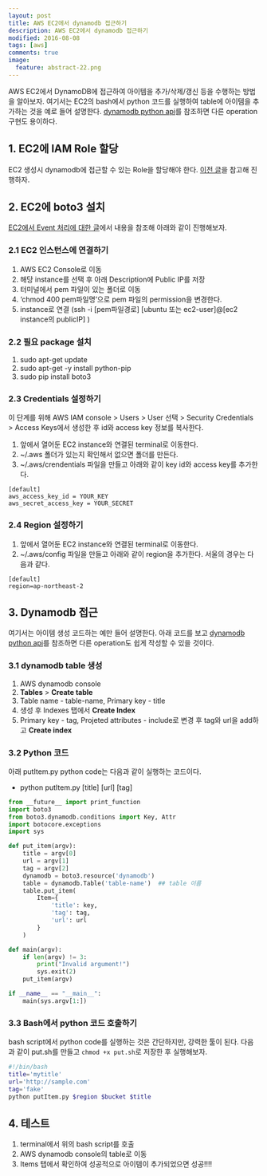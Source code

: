 ```yaml
---
layout: post
title: AWS EC2에서 dynamodb 접근하기
description: AWS EC2에서 dynamodb 접근하기
modified: 2016-08-08
tags: [aws]
comments: true
image:
  feature: abstract-22.png
---
```

AWS EC2에서 DynamoDB에 접근하여 아이템을 추가/삭제/갱신 등을 수행하는 방법을 알아보자. 
여기서는 EC2의 bash에서 python 코드를 실행하여 table에 아이템을 추가하는 것을 예로 들어 설명한다. [dynamodb python api](http://boto3.readthedocs.io/en/latest/guide/dynamodb.html)를 참조하면 다른 operation 구현도 용이하다. 


## 1. EC2에 IAM Role 할당

EC2 생성시 dynamodb에 접근할 수 있는 Role을 할당해야 한다. [이전 글](http://hochulshin.com/aws-how-ec2-use-iam/)을 참고해 진행하자. 

## 2. EC2에 boto3 설치 

[EC2에서 Event 처리에 대한 글](http://hochulshin.com/aws-s3-sns-sqs-event/)에서 내용을 참조해 아래와 같이 진행해보자. 

### 2.1 EC2 인스턴스에 연결하기

1. AWS EC2 Console로 이동
2. 해당 instance를 선택 후 아래 Description에 Public IP를 저장
3. 터미널에서 pem 파일이 있는 폴더로 이동
4. ‘chmod 400 pem파일명’으로 pem 파일의 permission을 변경한다.
5. instance로 연결 (ssh -i [pem파일경로] [ubuntu 또는 ec2-user]@[ec2 instance의 publicIP] )


### 2.2 필요 package 설치 

1. sudo apt-get update
2. sudo apt-get -y install python-pip
3. sudo pip install boto3

### 2.3 Credentials 설정하기

이 단계를 위해 AWS IAM console > Users > User 선택 > Security Credentials > Access Keys에서 생성한 후 id와 access key 정보를 복사한다.

1. 앞에서 열어둔 EC2 instance와 연결된 terminal로 이동한다.
2. ~/.aws 폴더가 있는지 확인해서 없으면 폴더를 만든다.
3. ~/.aws/crendentials 파일을 만들고 아래와 같이 key id와 access key를 추가한다.

```
[default]
aws_access_key_id = YOUR_KEY
aws_secret_access_key = YOUR_SECRET

```

### 2.4 Region 설정하기

1. 앞에서 열어둔 EC2 instance와 연결된 terminal로 이동한다.
2. ~/.aws/config 파일을 만들고 아래와 같이 region을 추가한다. 서울의 경우는 다음과 같다.

```
[default]
region=ap-northeast-2
```

## 3. Dynamodb 접근 

여기서는 아이템 생성 코드하는 예만 들어 설명한다. 아래 코드를 보고 [dynamodb python api](http://boto3.readthedocs.io/en/latest/guide/dynamodb.html)를 참조하면 다른 operation도 쉽게 작성할 수 있을 것이다. 

### 3.1 dynamodb table 생성 

1. AWS dynamodb console
2. **Tables** > **Create table**
3. Table name - table-name, Primary key - title
4. 생성 후 Indexes 탭에서 **Create Index**
5. Primary key - tag, Projeted attributes - include로 변경 후 tag와 url을 add하고 **Create index**

### 3.2 Python 코드 

아래 putItem.py python code는 다음과 같이 실행하는 코드이다. 

- python putItem.py [title] [url] [tag]


```python
from __future__ import print_function
import boto3
from boto3.dynamodb.conditions import Key, Attr
import botocore.exceptions
import sys

def put_item(argv):
    title = argv[0]
    url = argv[1]
    tag = argv[2]
    dynamodb = boto3.resource('dynamodb')
    table = dynamodb.Table('table-name')  ## table 이름
    table.put_item(
        Item={
            'title': key,
            'tag': tag,
            'url': url
        }
    )

def main(argv):
    if len(argv) != 3:
        print("Invalid argument!")
        sys.exit(2)
    put_item(argv)

if __name__ == "__main__":
    main(sys.argv[1:])

```

### 3.3 Bash에서 python 코드 호출하기 

bash script에서 python code를 실행하는 것은 간단하지만, 강력한 툴이 된다. 다음과 같이 put.sh를 만들고 `chmod +x put.sh`로 저장한 후 실행해보자. 

```bash
#!/bin/bash
title='mytitle'
url='http://sample.com'
tag='fake'
python putItem.py $region $bucket $title
```

## 4. 테스트

1. terminal에서 위의 bash script를 호출 
2. AWS dynamodb console의 table로 이동
3. Items 탭에서 확인하여 성공적으로 아이템이 추가되었으면 성공!!!!


